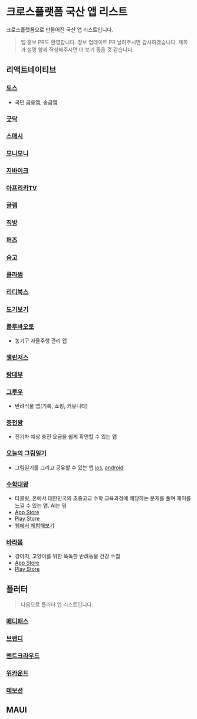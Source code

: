 # 크로스플랫폼 국산 앱 리스트

크로스플랫폼으로 만들어진 국산 앱 리스트입니다.

> 앱 홍보 PR도 환영합니다. 정보 업데이트 PR 날려주시면 감사하겠습니다. 제목과 설명 함께 작성해주시면 더 보기 좋을 것 같습니다.

## 리액트네이티브

### [토스](https://toss.im/slash-22/sessions/1-2)

- 국민 금융앱, 송금앱

### [굿닥](https://www.goodoc.co.kr)

### [스매시](https://www.smaxh.com)

### [모니모니](https://www.monymony.co)

### [지바이크](https://gbike.io)

### [아프리카TV](https://afreecatv.com)

### [글램](https://play.google.com/store/apps/details?id=com.charmy.cupist)

### [직방](https://www.zigbang.com)

### [퍼즈](https://puzz.fun)

### [숨고](https://soomgo.com)

### [클라썸](https://www.classum.com)

### [리디북스](https://ridicorp.com/story/react-native-ridibooks-ap)

### [도기보기](https://dogibogi.co.kr)

### [플루바오토](http://pluva.co.kr)

- 농기구 자율주행 관리 앱

### [챌린저스](https://chlngers.com)

### [랑데부](https://apps.apple.com/us/app/랑데부/id6443541023)

### [그루우](https://groo.pro)

- 반려식물 앱(기록, 쇼핑, 커뮤니티)

### [충전왕](https://ev.enlighten.kr/)

- 전기차 예상 충전 요금을 쉽게 확인할 수 있는 앱

### [오늘의 그림일기](https://play.google.com/store/apps/details?id=com.kunwookwon.TodaysPictureDiary&pli=1)

- 그림일기를 그리고 공유할 수 있는 앱 [ios](https://apps.apple.com/kr/app/%EC%98%A4%EB%8A%98%EC%9D%98-%EA%B7%B8%EB%A6%BC%EC%9D%BC%EA%B8%B0-%EA%B7%B8%EB%A6%BC%EC%9C%BC%EB%A1%9C-%ED%91%9C%ED%98%84%ED%95%98%EB%8A%94-%ED%95%98%EB%A3%A8/id1603506813), [android](https://play.google.com/store/apps/details?id=com.kunwookwon.TodaysPictureDiary&pli=1)

### [수학대왕](https://www.iammathking.com/)

- 타블릿, 폰에서 대한민국의 초중고교 수학 교육과정에 해당하는 문제를 풀며 재미를 느낄 수 있는 앱. AI는 덤
- [App Store](https://apps.apple.com/kr/app/%EC%88%98%ED%95%99%EB%8C%80%EC%99%95-ai%EB%94%94%EC%A7%80%ED%84%B8%EB%AC%B8%EC%A0%9C%EC%A7%91/id1501165233)
- [Play Store](https://play.google.com/store/apps/details?id=com.iammathking&hl=ko&gl=US&pli=1)
- [웹에서 체험해보기](https://www.iammathking.com/demo)

### [바라봄](https://barabom.me/)

- 강아지, 고양이를 위한 똑똑한 반려동물 건강 수첩
- [App Store](https://apps.apple.com/kr/app/id1516235091)
- [Play Store](https://play.google.com/store/apps/details?id=com.rn_drpet)
  

## 플러터

> 다음으로 플러터 앱 리스트입니다.

### [메디패스](https://play.google.com/store/apps/details?id=me.medipass&hl)

### [브랜디](https://blog.brandi.co.kr/31)

### [앤트크라우드](https://www.antcrowd.com)

### [위카운트](https://appagg.com/ios/social-networking/wecount-space-38065972.html)

### [데보션](https://apps.apple.com/kr/app/devocean-%EB%8D%B0%EB%B3%B4%EC%85%98-%EA%B0%9C%EB%B0%9C%EC%9E%90%EB%93%A4%EC%9D%84-%EC%9C%84%ED%95%9C-%EC%98%81%EA%B0%90%EC%9D%98-%EB%B0%94%EB%8B%A4/id1632168032)

## MAUI
